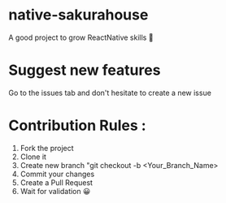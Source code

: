 # native-sakurahouse
A good project to grow ReactNative skills 🚀

# Suggest new features
Go to the issues tab and don't hesitate to create a new issue

# Contribution Rules :

1. Fork the project
2. Clone it 
3. Create new branch "git checkout -b <Your_Branch_Name>
4. Commit your changes
5. Create a Pull Request
6. Wait for validation 😀
